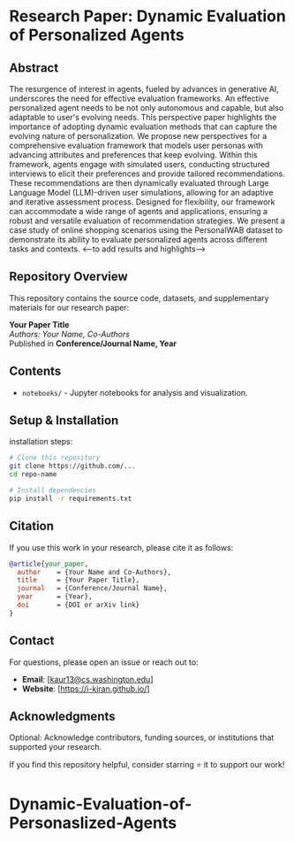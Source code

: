 # Research Paper: Dynamic Evaluation of Personalized Agents

## Abstract

The resurgence of interest in agents, fueled by advances in generative AI, underscores the need for effective evaluation frameworks. An effective personalized agent needs to be not only autonomous and capable, but also adaptable to user's evolving needs. This perspective paper highlights the importance of adopting dynamic evaluation methods that can capture the evolving nature of personalization. We propose new perspectives for a comprehensive evaluation framework that models user personas with advancing attributes and preferences that keep evolving. Within this framework, agents engage with simulated users, conducting structured interviews to elicit their preferences and provide tailored recommendations. These recommendations are then dynamically evaluated through Large Language Model (LLM)-driven user simulations, allowing for an adaptive and iterative assessment process. Designed for flexibility, our framework can accommodate a wide range of agents and applications, ensuring a robust and versatile evaluation of recommendation strategies. We present a case study of online shopping scenarios using the PersonalWAB dataset to demonstrate its ability to evaluate personalized agents across different tasks and contexts. <--to add results and highlights-->

## Repository Overview

This repository contains the source code, datasets, and supplementary materials for our research paper:

**Your Paper Title**  
*Authors: Your Name, Co-Authors*  
Published in **Conference/Journal Name, Year**

## Contents

- `notebooks/` - Jupyter notebooks for analysis and visualization.



## Setup & Installation

installation steps:

```sh
# Clone this repository
git clone https://github.com/...
cd repo-name

# Install dependencies
pip install -r requirements.txt
```

## Citation

If you use this work in your research, please cite it as follows:

```bibtex
@article{your_paper,
  author    = {Your Name and Co-Authors},
  title     = {Your Paper Title},
  journal   = {Conference/Journal Name},
  year      = {Year},
  doi       = {DOI or arXiv link}
}
```

## Contact

For questions, please open an issue or reach out to:

- **Email**: [kaur13@cs.washington.edu]  
- **Website**: [https://i-kiran.github.io/]

## Acknowledgments

Optional: Acknowledge contributors, funding sources, or institutions that supported your research.

If you find this repository helpful, consider starring ⭐ it to support our work!
# Dynamic-Evaluation-of-Personaslized-Agents
